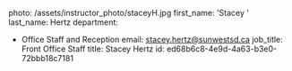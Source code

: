photo: /assets/instructor_photo/staceyH.jpg
first_name: 'Stacey '
last_name: Hertz
department:
  - Office Staff and Reception
email: stacey.hertz@sunwestsd.ca
job_title: Front Office Staff
title: Stacey Hertz
id: ed68b6c8-4e9d-4a63-b3e0-72bbb18c7181
